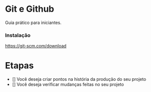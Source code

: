 # Git e Github

Guia prático para iniciantes.

### Instalação

https://git-scm.com/download

# Etapas

- [] Você deseja criar pontos na história da produção do seu projeto
- [] Você deseja verificar mudanças feitas no seu projeto

